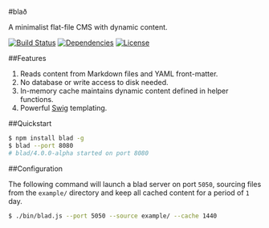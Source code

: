 #blað

A minimalist flat-file CMS with dynamic content.

[![Build Status](https://img.shields.io/travis/radekstepan/blad/master.svg?style=flat)](https://travis-ci.org/radekstepan/blad)
[![Dependencies](http://img.shields.io/david/radekstepan/blad.svg?style=flat)](https://david-dm.org/radekstepan/blad)
[![License](http://img.shields.io/badge/license-AGPL--3.0-red.svg?style=flat)](LICENSE)

##Features

1. Reads content from Markdown files and YAML front-matter.
1. No database or write access to disk needed.
1. In-memory cache maintains dynamic content defined in helper functions.
1. Powerful [Swig](http://paularmstrong.github.io/swig/) templating.

##Quickstart

```bash
$ npm install blad -g
$ blad --port 8080
# blad/4.0.0-alpha started on port 8080
```

##Configuration

The following command will launch a blad server on port `5050`, sourcing files from the `example/` directory and keep all cached content for a period of `1` day.

```bash
$ ./bin/blad.js --port 5050 --source example/ --cache 1440
```

